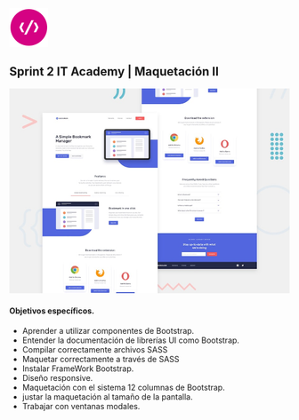 
![alt logo](images/logoITA.png)   

## Sprint 2 IT Academy | Maquetación II


![alt preview](screenshot.jpg)   


 ####  Objetivos específicos.

- Aprender a utilizar componentes de Bootstrap.
- Entender la documentación de librerías UI como Bootstrap.
- Compilar correctamente archivos SASS
- Maquetar correctamente a través de SASS
- Instalar FrameWork Bootstrap.
- Diseño responsive.
- Maquetación con el sistema 12 columnas de Bootstrap.
- justar la maquetación al tamaño de la pantalla.
- Trabajar con ventanas modales.

